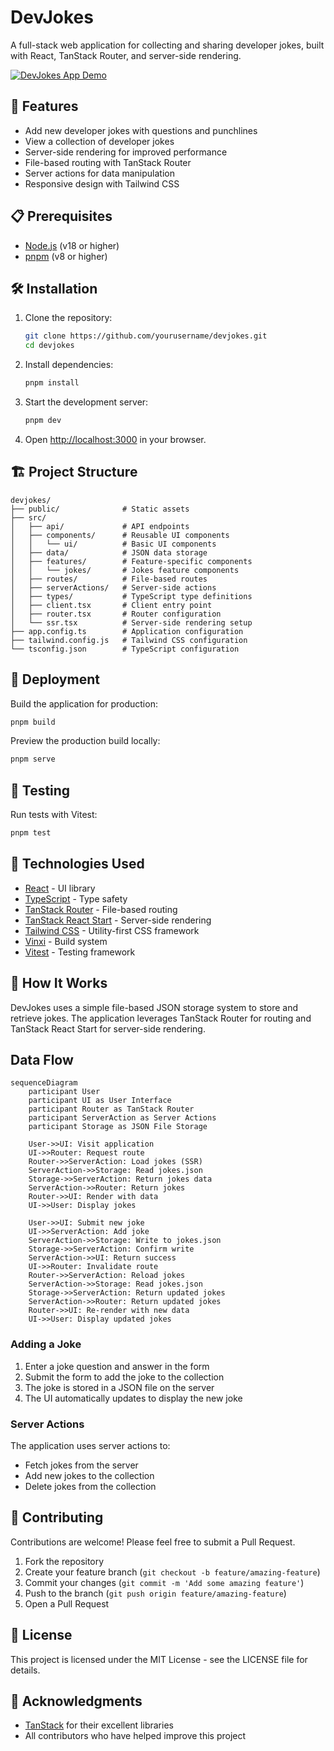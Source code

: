 # DevJokes

A full-stack web application for collecting and sharing developer jokes, built with React, TanStack Router, and server-side rendering.

[![DevJokes App Demo](https://img.youtube.com/vi/zd0rtKbtlgU/0.jpg)](https://www.youtube.com/watch?v=zd0rtKbtlgU)



## 🚀 Features

- Add new developer jokes with questions and punchlines
- View a collection of developer jokes
- Server-side rendering for improved performance
- File-based routing with TanStack Router
- Server actions for data manipulation
- Responsive design with Tailwind CSS

## 📋 Prerequisites

- [Node.js](https://nodejs.org/) (v18 or higher)
- [pnpm](https://pnpm.io/) (v8 or higher)

## 🛠️ Installation

1. Clone the repository:
   ```bash
   git clone https://github.com/yourusername/devjokes.git
   cd devjokes
   ```

2. Install dependencies:
   ```bash
   pnpm install
   ```

3. Start the development server:
   ```bash
   pnpm dev
   ```

4. Open [http://localhost:3000](http://localhost:3000) in your browser.

## 🏗️ Project Structure

```
devjokes/
├── public/              # Static assets
├── src/
│   ├── api/             # API endpoints
│   ├── components/      # Reusable UI components
│   │   └── ui/          # Basic UI components
│   ├── data/            # JSON data storage
│   ├── features/        # Feature-specific components
│   │   └── jokes/       # Jokes feature components
│   ├── routes/          # File-based routes
│   ├── serverActions/   # Server-side actions
│   ├── types/           # TypeScript type definitions
│   ├── client.tsx       # Client entry point
│   ├── router.tsx       # Router configuration
│   └── ssr.tsx          # Server-side rendering setup
├── app.config.ts        # Application configuration
├── tailwind.config.js   # Tailwind CSS configuration
└── tsconfig.json        # TypeScript configuration
```

## 🚢 Deployment

Build the application for production:

```bash
pnpm build
```

Preview the production build locally:

```bash
pnpm serve
```

## 🧪 Testing

Run tests with Vitest:

```bash
pnpm test
```

## 🔧 Technologies Used

- [React](https://react.dev/) - UI library
- [TypeScript](https://www.typescriptlang.org/) - Type safety
- [TanStack Router](https://tanstack.com/router) - File-based routing
- [TanStack React Start](https://tanstack.com/start) - Server-side rendering
- [Tailwind CSS](https://tailwindcss.com/) - Utility-first CSS framework
- [Vinxi](https://vinxi.vercel.app/) - Build system
- [Vitest](https://vitest.dev/) - Testing framework

## 📝 How It Works

DevJokes uses a simple file-based JSON storage system to store and retrieve jokes. The application leverages TanStack Router for routing and TanStack React Start for server-side rendering.

## Data Flow

```mermaid
sequenceDiagram
    participant User
    participant UI as User Interface
    participant Router as TanStack Router
    participant ServerAction as Server Actions
    participant Storage as JSON File Storage

    User->>UI: Visit application
    UI->>Router: Request route
    Router->>ServerAction: Load jokes (SSR)
    ServerAction->>Storage: Read jokes.json
    Storage->>ServerAction: Return jokes data
    ServerAction->>Router: Return jokes
    Router->>UI: Render with data
    UI->>User: Display jokes

    User->>UI: Submit new joke
    UI->>ServerAction: Add joke
    ServerAction->>Storage: Write to jokes.json
    Storage->>ServerAction: Confirm write
    ServerAction->>UI: Return success
    UI->>Router: Invalidate route
    Router->>ServerAction: Reload jokes
    ServerAction->>Storage: Read jokes.json
    Storage->>ServerAction: Return updated jokes
    ServerAction->>Router: Return updated jokes
    Router->>UI: Re-render with new data
    UI->>User: Display updated jokes
```

### Adding a Joke

1. Enter a joke question and answer in the form
2. Submit the form to add the joke to the collection
3. The joke is stored in a JSON file on the server
4. The UI automatically updates to display the new joke

### Server Actions

The application uses server actions to:
- Fetch jokes from the server
- Add new jokes to the collection
- Delete jokes from the collection

## 🤝 Contributing

Contributions are welcome! Please feel free to submit a Pull Request.

1. Fork the repository
2. Create your feature branch (`git checkout -b feature/amazing-feature`)
3. Commit your changes (`git commit -m 'Add some amazing feature'`)
4. Push to the branch (`git push origin feature/amazing-feature`)
5. Open a Pull Request

## 📄 License

This project is licensed under the MIT License - see the LICENSE file for details.

## 🙏 Acknowledgments

- [TanStack](https://tanstack.com/) for their excellent libraries
- All contributors who have helped improve this project
